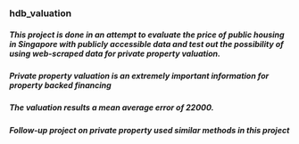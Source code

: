 ### hdb_valuation

##### This project is done in an attempt to evaluate the price of public housing in Singapore with publicly accessible data and test out the possibility of using web-scraped data for private property valuation.

##### Private property valuation is an extremely important information for property backed financing

##### The valuation results a mean average error of 22000.

##### Follow-up project on private property used similar methods in this project
